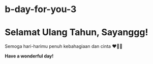 # b-day-for-you-3
# Selamat Ulang Tahun, Sayanggg!

Semoga hari-harimu penuh kebahagiaan dan cinta ❤️🫶🥰

**Have a wonderful day!**
